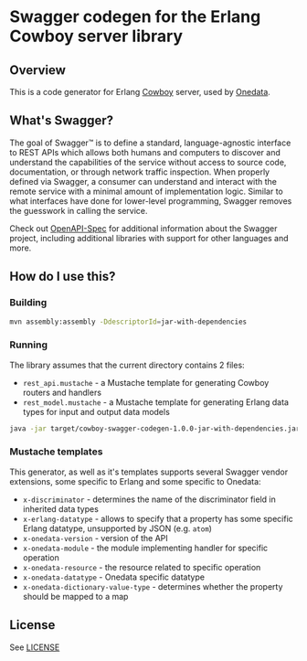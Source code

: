 # Swagger codegen for the Erlang Cowboy server library

## Overview
This is a code generator for Erlang [Cowboy](https://github.com/ninenines/cowboy) server, used by [Onedata](https://onedata.org).

## What's Swagger?
The goal of Swagger™ is to define a standard, language-agnostic interface to REST APIs which allows both humans and computers to discover and understand the capabilities of the service without access to source code, documentation, or through network traffic inspection. When properly defined via Swagger, a consumer can understand and interact with the remote service with a minimal amount of implementation logic. Similar to what interfaces have done for lower-level programming, Swagger removes the guesswork in calling the service.


Check out [OpenAPI-Spec](https://github.com/OAI/OpenAPI-Specification) for additional information about the Swagger project, including additional libraries with support for other languages and more. 

## How do I use this?

### Building

```bash
mvn assembly:assembly -DdescriptorId=jar-with-dependencies
```

### Running
The library assumes that the current directory contains 2 files:
* `rest_api.mustache` - a Mustache template for generating Cowboy routers and handlers
* `rest_model.mustache` - a Mustache template for generating Erlang data types for input and output data models

```bash
java -jar target/cowboy-swagger-codegen-1.0.0-jar-with-dependencies.jar generate -l cowboy -i ./swagger.json -o ./generated/cowboy
```

### Mustache templates
This generator, as well as it's templates supports several Swagger vendor extensions, some specific to Erlang and some specific to Onedata:
* `x-discriminator` - determines the name of the discriminator field in inherited data types
* `x-erlang-datatype` - allows to specify that a property has some specific Erlang datatype, unsupported by JSON (e.g. `atom`)
* `x-onedata-version` - version of the API
* `x-onedata-module` - the module implementing handler for specific operation
* `x-onedata-resource` - the resource related to specific operation
* `x-onedata-datatype` - Onedata specific datatype
* `x-onedata-dictionary-value-type` - determines whether the property should be mapped to a map

## License

See [LICENSE](./LICENSE)
